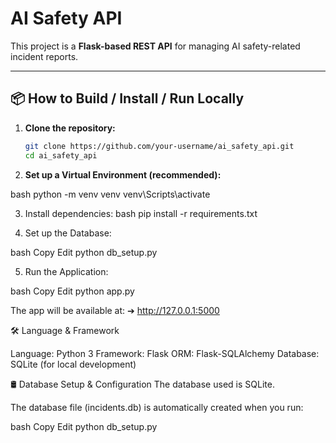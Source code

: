 # AI Safety API

This project is a **Flask-based REST API** for managing AI safety-related incident reports.

---

## 📦 How to Build / Install / Run Locally

1. **Clone the repository:**
   ```bash
   git clone https://github.com/your-username/ai_safety_api.git
   cd ai_safety_api

2. **Set up a Virtual Environment (recommended):**

bash
python -m venv venv
venv\Scripts\activate 

3. Install dependencies:
bash
pip install -r requirements.txt

4. Set up the Database:

bash
Copy
Edit
python db_setup.py

5. Run the Application:

bash
Copy
Edit
python app.py

The app will be available at:
➔ http://127.0.0.1:5000

🛠 Language & Framework

Language: Python 3
Framework: Flask
ORM: Flask-SQLAlchemy
Database: SQLite (for local development)

🛢️ Database Setup & Configuration
The database used is SQLite.

The database file (incidents.db) is automatically created when you run:

bash
Copy
Edit
python db_setup.py
